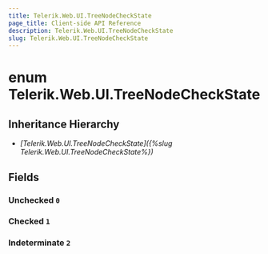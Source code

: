 ```yaml
---
title: Telerik.Web.UI.TreeNodeCheckState
page_title: Client-side API Reference
description: Telerik.Web.UI.TreeNodeCheckState
slug: Telerik.Web.UI.TreeNodeCheckState
---
```


# enum Telerik.Web.UI.TreeNodeCheckState

## Inheritance Hierarchy

* *[Telerik.Web.UI.TreeNodeCheckState]({%slug Telerik.Web.UI.TreeNodeCheckState%})*

## Fields

### Unchecked `0`

### Checked `1`

### Indeterminate `2`


